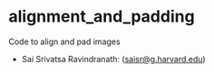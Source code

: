 # alignment_and_padding

Code to align and pad images
 - Sai Srivatsa Ravindranath: (saisr@g.harvard.edu)
